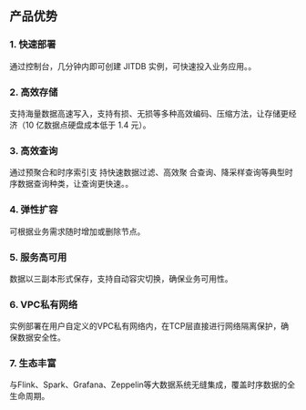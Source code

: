 ## 产品优势

### 1. 快速部署

通过控制台，几分钟内即可创建 JITDB 实例，可快速投入业务应用。。

### 2. 高效存储

支持海量数据高速写入，支持有损、无损等多种高效编码、压缩方法，让存储更经济（10 亿数据点硬盘成本低于 1.4 元）。

### 3. 高效查询

通过预聚合和时序索引支 持快速数据过滤、高效聚 合查询、降采样查询等典型时序数据查询种类，让查询更快速。。

### 4. 弹性扩容

可根据业务需求随时增加或删除节点。

### 5. 服务高可用
数据以三副本形式保存，支持自动容灾切换，确保业务可用性。

### 6. VPC私有网络
实例部署在用户自定义的VPC私有网络内，在TCP层直接进行网络隔离保护，确保数据安全性。

### 7. 生态丰富
与Flink、Spark、Grafana、Zeppelin等大数据系统无缝集成，覆盖时序数据的全生命周期。

